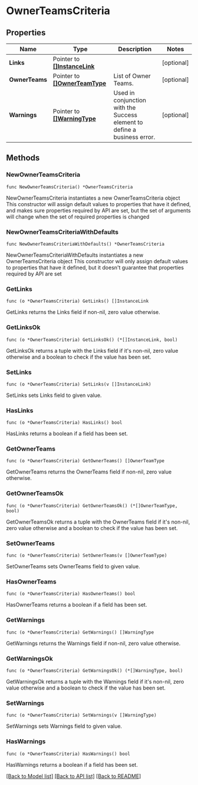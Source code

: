 # OwnerTeamsCriteria

## Properties

Name | Type | Description | Notes
------------ | ------------- | ------------- | -------------
**Links** | Pointer to [**[]InstanceLink**](InstanceLink.md) |  | [optional] 
**OwnerTeams** | Pointer to [**[]OwnerTeamType**](OwnerTeamType.md) | List of Owner Teams. | [optional] 
**Warnings** | Pointer to [**[]WarningType**](WarningType.md) | Used in conjunction with the Success element to define a business error. | [optional] 

## Methods

### NewOwnerTeamsCriteria

`func NewOwnerTeamsCriteria() *OwnerTeamsCriteria`

NewOwnerTeamsCriteria instantiates a new OwnerTeamsCriteria object
This constructor will assign default values to properties that have it defined,
and makes sure properties required by API are set, but the set of arguments
will change when the set of required properties is changed

### NewOwnerTeamsCriteriaWithDefaults

`func NewOwnerTeamsCriteriaWithDefaults() *OwnerTeamsCriteria`

NewOwnerTeamsCriteriaWithDefaults instantiates a new OwnerTeamsCriteria object
This constructor will only assign default values to properties that have it defined,
but it doesn't guarantee that properties required by API are set

### GetLinks

`func (o *OwnerTeamsCriteria) GetLinks() []InstanceLink`

GetLinks returns the Links field if non-nil, zero value otherwise.

### GetLinksOk

`func (o *OwnerTeamsCriteria) GetLinksOk() (*[]InstanceLink, bool)`

GetLinksOk returns a tuple with the Links field if it's non-nil, zero value otherwise
and a boolean to check if the value has been set.

### SetLinks

`func (o *OwnerTeamsCriteria) SetLinks(v []InstanceLink)`

SetLinks sets Links field to given value.

### HasLinks

`func (o *OwnerTeamsCriteria) HasLinks() bool`

HasLinks returns a boolean if a field has been set.

### GetOwnerTeams

`func (o *OwnerTeamsCriteria) GetOwnerTeams() []OwnerTeamType`

GetOwnerTeams returns the OwnerTeams field if non-nil, zero value otherwise.

### GetOwnerTeamsOk

`func (o *OwnerTeamsCriteria) GetOwnerTeamsOk() (*[]OwnerTeamType, bool)`

GetOwnerTeamsOk returns a tuple with the OwnerTeams field if it's non-nil, zero value otherwise
and a boolean to check if the value has been set.

### SetOwnerTeams

`func (o *OwnerTeamsCriteria) SetOwnerTeams(v []OwnerTeamType)`

SetOwnerTeams sets OwnerTeams field to given value.

### HasOwnerTeams

`func (o *OwnerTeamsCriteria) HasOwnerTeams() bool`

HasOwnerTeams returns a boolean if a field has been set.

### GetWarnings

`func (o *OwnerTeamsCriteria) GetWarnings() []WarningType`

GetWarnings returns the Warnings field if non-nil, zero value otherwise.

### GetWarningsOk

`func (o *OwnerTeamsCriteria) GetWarningsOk() (*[]WarningType, bool)`

GetWarningsOk returns a tuple with the Warnings field if it's non-nil, zero value otherwise
and a boolean to check if the value has been set.

### SetWarnings

`func (o *OwnerTeamsCriteria) SetWarnings(v []WarningType)`

SetWarnings sets Warnings field to given value.

### HasWarnings

`func (o *OwnerTeamsCriteria) HasWarnings() bool`

HasWarnings returns a boolean if a field has been set.


[[Back to Model list]](../README.md#documentation-for-models) [[Back to API list]](../README.md#documentation-for-api-endpoints) [[Back to README]](../README.md)


